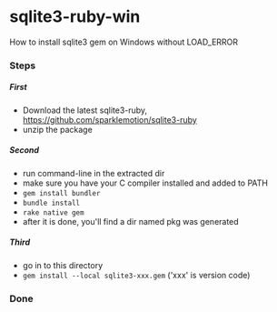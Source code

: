 # sqlite3-ruby-win
How to install sqlite3 gem on Windows without LOAD_ERROR

### Steps
##### First
- Download the latest sqlite3-ruby, https://github.com/sparklemotion/sqlite3-ruby
- unzip the package
##### Second
- run command-line in the extracted dir
- make sure you have your C compiler installed and added to PATH
- `gem install bundler`
- `bundle install`
- `rake native gem`
- after it is done, you'll find a dir named pkg was generated
##### Third
- go in to this directory
- `gem install --local sqlite3-xxx.gem` ('xxx' is version code)
### Done
